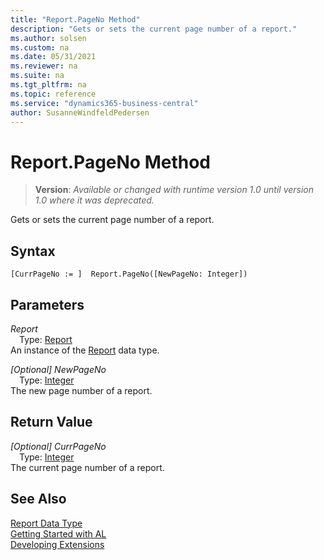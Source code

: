 ```yaml
---
title: "Report.PageNo Method"
description: "Gets or sets the current page number of a report."
ms.author: solsen
ms.custom: na
ms.date: 05/31/2021
ms.reviewer: na
ms.suite: na
ms.tgt_pltfrm: na
ms.topic: reference
ms.service: "dynamics365-business-central"
author: SusanneWindfeldPedersen
---
```

[//]: # (START>DO_NOT_EDIT)
[//]: # (IMPORTANT:Do not edit any of the content between here and the END>DO_NOT_EDIT.)
[//]: # (Any modifications should be made in the .xml files in the ModernDev repo.)
# Report.PageNo Method
> **Version**: _Available or changed with runtime version 1.0 until version 1.0 where it was deprecated._

Gets or sets the current page number of a report.


## Syntax
```
[CurrPageNo := ]  Report.PageNo([NewPageNo: Integer])
```
## Parameters
*Report*  
&emsp;Type: [Report](report-data-type.md)  
An instance of the [Report](report-data-type.md) data type.  

*[Optional] NewPageNo*  
&emsp;Type: [Integer](../integer/integer-data-type.md)  
The new page number of a report.  


## Return Value
*[Optional] CurrPageNo*  
&emsp;Type: [Integer](../integer/integer-data-type.md)  
The current page number of a report.


[//]: # (IMPORTANT: END>DO_NOT_EDIT)
## See Also
[Report Data Type](report-data-type.md)  
[Getting Started with AL](../../devenv-get-started.md)  
[Developing Extensions](../../devenv-dev-overview.md)